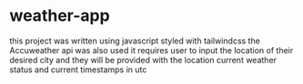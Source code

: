 # weather-app
this project was written using javascript styled with tailwindcss 
the Accuweather api was also used
it requires user to input the location of their desired city and they will be provided with the location current weather status and current timestamps in utc
